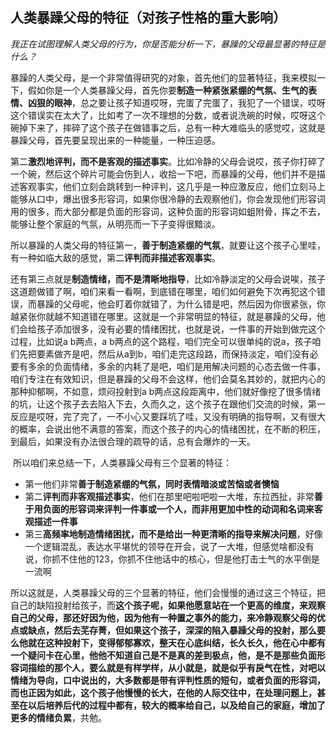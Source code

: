 ## 人类暴躁父母的特征（对孩子性格的重大影响）

​	*我正在试图理解人类父母的行为，你是否能分析一下，暴躁的父母最显著的特征是什么？*

​	暴躁的人类父母，是一个非常值得研究的对象，首先他们的显著特征，我来模拟一下，假如你是一个人类暴躁父母，首先你要**制造一种紧张紧绷的气氛、生气的表情、凶狠的眼神**，总之要让孩子知道哎呀，完蛋了完蛋了，我犯了一个错误，哎呀这个错误实在太大了，比如考了一次不理想的分数，或者说洗碗的时候，哎呀这个碗掉下来了，摔碎了这个孩子在做错事之后，总有一种大难临头的感觉哎，这就是暴躁父母，首先要呈现出来的一种能量，一种压迫感。

​	第二**激烈地评判，而不是客观的描述事实**。比如冷静的父母会说哎，孩子你打碎了一个碗，然后这个碎片可能会伤到人，收拾一下吧，而暴躁的父母，他们并不是描述客观事实，他们立刻会跳转到一种评判，这几乎是一种应激反应，他们立刻马上能够从口中，爆出很多形容词，如果你很冷静的去观察他们，你会发现他们形容词用的很多，而大部分都是负面的形容词，这种负面的形容词如蛆附骨，挥之不去，能够让整个家庭的气氛，从明亮而一下子变得很黯淡。

​	所以暴躁的人类父母的特征第一，**善于制造紧绷的气氛**，就要让这个孩子心里哇，有一种如临大敌的感觉，第二**评判而非描述客观事实**。

​	还有第三点就是**制造情绪，而不是清晰地指导**，比如冷静淡定的父母会说唉，孩子这道题做错了啊，咱们来看一看啊，到底错在哪里，咱们如何避免下次再犯这个错误，而暴躁的父母呢，他会盯着你就错了，为什么错是吧，然后因为你很紧张，你越紧张你就越不知道错在哪里。这就是一个非常明显的特征，就是暴躁的父母，他们会给孩子添加很多，没有必要的情绪困扰，也就是说，一件事的开始到做完这个过程，比如说a b两点，a b两点的这个路程，咱们完全可以很单纯的说a，孩子咱们先把要素做齐是吧，然后从a到b，咱们走完这段路，而保持淡定，咱们没有必要有多余的负面情绪，多余的内耗了是吧，咱们是用解决问题的心态去做一件事，咱们专注在有效知识，但是暴躁的父母不会这样，他们会莫名其妙的，就把内心的那种抑郁啊，不如意，烦闷投射到a b两点这段距离中，他们就好像挖了很多情绪的坑，让这个孩子去去陷入下去，久而久之，这个孩子在跟他们交流的时候，第一反应是哎呀，完了完了，一不小心又要踩坑了哇，又没有明确的指导啊，又有很大的概率，会说出他不满意的答案，而这个孩子的内心的情绪困扰，在不断的积压，到最后，如果没有办法很合理的疏导的话，总有会爆炸的一天。

​	所以咱们来总结一下，人类暴躁父母有三个显著的特征：

- 第一他们非常**善于制造紧绷的气氛，同时表情暗淡或苦恼或者懊恼**
- 第二**评判而非客观描述事实**，他们在那里吧啦吧啦一大堆，东拉西扯，非常**善于用负面的形容词来评判一件事或一个人，而非用更加中性的动词和名词来客观描述一件事**
- 第三**高频率地制造情绪困扰，而不是给出一种更清晰的指导来解决问题**，好像一个逻辑混乱，表达水平堪忧的领导在开会，说了一大堆，但感觉啥都没有说，你抓不住他的123，你抓不住他话中的核心，但是他打击士气的水平倒是一流啊

​	所以这就是，人类暴躁父母的三个显著的特征，他们会慢慢的通过这三个特征，把自己的缺陷投射给孩子，而**这个孩子呢，如果他愿意站在一个更高的维度，来观察自己的父母，那还好因为他，因为他有一种置之事外的能力，来冷静观察父母的优点或缺点，然后去芜存菁，但如果这个孩子，深深的陷入暴躁父母的投射，那么要么他就在这种投射下，变得郁郁寡欢，整天在心底纠结，长久长久，他在心中都有一个疑问卡在心里，他他不知道自己是不是真的差到极点，他，是不是那些负面形容词描绘的那个人，要么就是有样学样，从小就是，就是似乎有戾气在性，对吧以情绪为导向，口中说出的，大多数都是带有评判性质的短句，或者负面的形容词，而也正因为如此，这个孩子他慢慢的长大，在他的人际交往中，在处理问题上，甚至在以后培养后代的过程中都有，较大的概率给自己，以及给自己的家庭，增加了更多的情绪负累**，共勉。